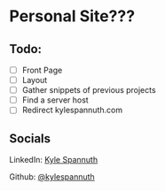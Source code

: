 # Personal Site???

## Todo:
- [ ] Front Page
- [ ] Layout
- [ ] Gather snippets of previous projects
- [ ] Find a server host
- [ ] Redirect kylespannuth.com

## Socials
LinkedIn: [Kyle Spannuth](https://www.linkedin.com/in/kyle-spannuth/)

Github: [@kylespannuth](https://github.com/kylespannuth)